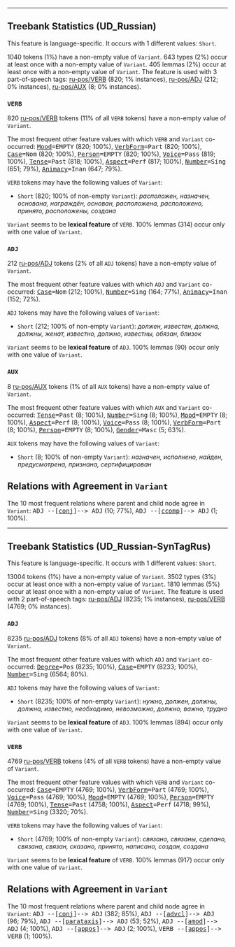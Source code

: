 

--------------------------------------------------------------------------------

## Treebank Statistics (UD_Russian)

This feature is language-specific.
It occurs with 1 different values: `Short`.

1040 tokens (1%) have a non-empty value of `Variant`.
643 types (2%) occur at least once with a non-empty value of `Variant`.
405 lemmas (2%) occur at least once with a non-empty value of `Variant`.
The feature is used with 3 part-of-speech tags: [ru-pos/VERB]() (820; 1% instances), [ru-pos/ADJ]() (212; 0% instances), [ru-pos/AUX]() (8; 0% instances).

### `VERB`

820 [ru-pos/VERB]() tokens (11% of all `VERB` tokens) have a non-empty value of `Variant`.

The most frequent other feature values with which `VERB` and `Variant` co-occurred: <tt><a href="Mood.html">Mood</a>=EMPTY</tt> (820; 100%), <tt><a href="VerbForm.html">VerbForm</a>=Part</tt> (820; 100%), <tt><a href="Case.html">Case</a>=Nom</tt> (820; 100%), <tt><a href="Person.html">Person</a>=EMPTY</tt> (820; 100%), <tt><a href="Voice.html">Voice</a>=Pass</tt> (819; 100%), <tt><a href="Tense.html">Tense</a>=Past</tt> (818; 100%), <tt><a href="Aspect.html">Aspect</a>=Perf</tt> (817; 100%), <tt><a href="Number.html">Number</a>=Sing</tt> (651; 79%), <tt><a href="Animacy.html">Animacy</a>=Inan</tt> (647; 79%).

`VERB` tokens may have the following values of `Variant`:

* `Short` (820; 100% of non-empty `Variant`): <em>расположен, назначен, основана, награждён, основан, расположена, расположено, принято, расположены, создана</em>

`Variant` seems to be **lexical feature** of `VERB`. 100% lemmas (314) occur only with one value of `Variant`.

### `ADJ`

212 [ru-pos/ADJ]() tokens (2% of all `ADJ` tokens) have a non-empty value of `Variant`.

The most frequent other feature values with which `ADJ` and `Variant` co-occurred: <tt><a href="Case.html">Case</a>=Nom</tt> (212; 100%), <tt><a href="Number.html">Number</a>=Sing</tt> (164; 77%), <tt><a href="Animacy.html">Animacy</a>=Inan</tt> (152; 72%).

`ADJ` tokens may have the following values of `Variant`:

* `Short` (212; 100% of non-empty `Variant`): <em>должен, известен, должна, должны, женат, известно, должно, известны, обязан, близок</em>

`Variant` seems to be **lexical feature** of `ADJ`. 100% lemmas (90) occur only with one value of `Variant`.

### `AUX`

8 [ru-pos/AUX]() tokens (1% of all `AUX` tokens) have a non-empty value of `Variant`.

The most frequent other feature values with which `AUX` and `Variant` co-occurred: <tt><a href="Tense.html">Tense</a>=Past</tt> (8; 100%), <tt><a href="Number.html">Number</a>=Sing</tt> (8; 100%), <tt><a href="Mood.html">Mood</a>=EMPTY</tt> (8; 100%), <tt><a href="Aspect.html">Aspect</a>=Perf</tt> (8; 100%), <tt><a href="Voice.html">Voice</a>=Pass</tt> (8; 100%), <tt><a href="VerbForm.html">VerbForm</a>=Part</tt> (8; 100%), <tt><a href="Person.html">Person</a>=EMPTY</tt> (8; 100%), <tt><a href="Gender.html">Gender</a>=Masc</tt> (5; 63%).

`AUX` tokens may have the following values of `Variant`:

* `Short` (8; 100% of non-empty `Variant`): <em>назначен, исполнено, найден, предусмотрена, признана, сертифицирован</em>

## Relations with Agreement in `Variant`

The 10 most frequent relations where parent and child node agree in `Variant`:
<tt>ADJ --[<a href="../dep/conj.html">conj</a>]--> ADJ</tt> (10; 77%),
<tt>ADJ --[<a href="../dep/ccomp.html">ccomp</a>]--> ADJ</tt> (1; 100%).



--------------------------------------------------------------------------------

## Treebank Statistics (UD_Russian-SynTagRus)

This feature is language-specific.
It occurs with 1 different values: `Short`.

13004 tokens (1%) have a non-empty value of `Variant`.
3502 types (3%) occur at least once with a non-empty value of `Variant`.
1810 lemmas (5%) occur at least once with a non-empty value of `Variant`.
The feature is used with 2 part-of-speech tags: [ru-pos/ADJ]() (8235; 1% instances), [ru-pos/VERB]() (4769; 0% instances).

### `ADJ`

8235 [ru-pos/ADJ]() tokens (8% of all `ADJ` tokens) have a non-empty value of `Variant`.

The most frequent other feature values with which `ADJ` and `Variant` co-occurred: <tt><a href="Degree.html">Degree</a>=Pos</tt> (8235; 100%), <tt><a href="Case.html">Case</a>=EMPTY</tt> (8233; 100%), <tt><a href="Number.html">Number</a>=Sing</tt> (6564; 80%).

`ADJ` tokens may have the following values of `Variant`:

* `Short` (8235; 100% of non-empty `Variant`): <em>нужно, должен, должны, должна, известно, необходимо, невозможно, должно, важно, трудно</em>

`Variant` seems to be **lexical feature** of `ADJ`. 100% lemmas (894) occur only with one value of `Variant`.

### `VERB`

4769 [ru-pos/VERB]() tokens (4% of all `VERB` tokens) have a non-empty value of `Variant`.

The most frequent other feature values with which `VERB` and `Variant` co-occurred: <tt><a href="Case.html">Case</a>=EMPTY</tt> (4769; 100%), <tt><a href="VerbForm.html">VerbForm</a>=Part</tt> (4769; 100%), <tt><a href="Voice.html">Voice</a>=Pass</tt> (4769; 100%), <tt><a href="Mood.html">Mood</a>=EMPTY</tt> (4769; 100%), <tt><a href="Person.html">Person</a>=EMPTY</tt> (4769; 100%), <tt><a href="Tense.html">Tense</a>=Past</tt> (4758; 100%), <tt><a href="Aspect.html">Aspect</a>=Perf</tt> (4718; 99%), <tt><a href="Number.html">Number</a>=Sing</tt> (3320; 70%).

`VERB` tokens may have the following values of `Variant`:

* `Short` (4769; 100% of non-empty `Variant`): <em>связано, связаны, сделано, связана, связан, сказано, принято, написано, создан, создана</em>

`Variant` seems to be **lexical feature** of `VERB`. 100% lemmas (917) occur only with one value of `Variant`.

## Relations with Agreement in `Variant`

The 10 most frequent relations where parent and child node agree in `Variant`:
<tt>ADJ --[<a href="../dep/conj.html">conj</a>]--> ADJ</tt> (382; 85%),
<tt>ADJ --[<a href="../dep/advcl.html">advcl</a>]--> ADJ</tt> (96; 79%),
<tt>ADJ --[<a href="../dep/parataxis.html">parataxis</a>]--> ADJ</tt> (53; 52%),
<tt>ADJ --[<a href="../dep/amod.html">amod</a>]--> ADJ</tt> (4; 100%),
<tt>ADJ --[<a href="../dep/appos.html">appos</a>]--> ADJ</tt> (2; 100%),
<tt>VERB --[<a href="../dep/appos.html">appos</a>]--> VERB</tt> (1; 100%).

